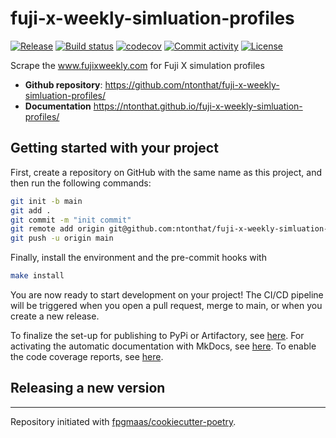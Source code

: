 # fuji-x-weekly-simluation-profiles

[![Release](https://img.shields.io/github/v/release/ntonthat/fuji-x-weekly-simluation-profiles)](https://img.shields.io/github/v/release/ntonthat/fuji-x-weekly-simluation-profiles)
[![Build status](https://img.shields.io/github/actions/workflow/status/ntonthat/fuji-x-weekly-simluation-profiles/main.yml?branch=main)](https://github.com/ntonthat/fuji-x-weekly-simluation-profiles/actions/workflows/main.yml?query=branch%3Amain)
[![codecov](https://codecov.io/gh/ntonthat/fuji-x-weekly-simluation-profiles/branch/main/graph/badge.svg)](https://codecov.io/gh/ntonthat/fuji-x-weekly-simluation-profiles)
[![Commit activity](https://img.shields.io/github/commit-activity/m/ntonthat/fuji-x-weekly-simluation-profiles)](https://img.shields.io/github/commit-activity/m/ntonthat/fuji-x-weekly-simluation-profiles)
[![License](https://img.shields.io/github/license/ntonthat/fuji-x-weekly-simluation-profiles)](https://img.shields.io/github/license/ntonthat/fuji-x-weekly-simluation-profiles)

Scrape the www.fujixweekly.com for Fuji X simulation profiles

- **Github repository**: <https://github.com/ntonthat/fuji-x-weekly-simluation-profiles/>
- **Documentation** <https://ntonthat.github.io/fuji-x-weekly-simluation-profiles/>

## Getting started with your project

First, create a repository on GitHub with the same name as this project, and then run the following commands:

```bash
git init -b main
git add .
git commit -m "init commit"
git remote add origin git@github.com:ntonthat/fuji-x-weekly-simluation-profiles.git
git push -u origin main
```

Finally, install the environment and the pre-commit hooks with

```bash
make install
```

You are now ready to start development on your project!
The CI/CD pipeline will be triggered when you open a pull request, merge to main, or when you create a new release.

To finalize the set-up for publishing to PyPi or Artifactory, see [here](https://fpgmaas.github.io/cookiecutter-poetry/features/publishing/#set-up-for-pypi).
For activating the automatic documentation with MkDocs, see [here](https://fpgmaas.github.io/cookiecutter-poetry/features/mkdocs/#enabling-the-documentation-on-github).
To enable the code coverage reports, see [here](https://fpgmaas.github.io/cookiecutter-poetry/features/codecov/).

## Releasing a new version

---

Repository initiated with [fpgmaas/cookiecutter-poetry](https://github.com/fpgmaas/cookiecutter-poetry).
